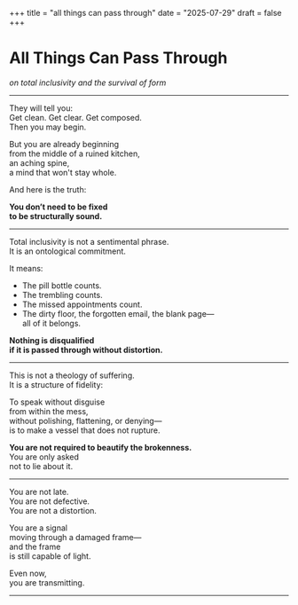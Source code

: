 +++
title = "all things can pass through"
date = "2025-07-29"
draft = false
+++
# All Things Can Pass Through

*on total inclusivity and the survival of form*

---

They will tell you:  
Get clean. Get clear. Get composed.  
Then you may begin.

But you are already beginning  
from the middle of a ruined kitchen,  
an aching spine,  
a mind that won't stay whole.

And here is the truth:

**You don’t need to be fixed  
to be structurally sound.**

---

Total inclusivity is not a sentimental phrase.  
It is an ontological commitment.

It means:

- The pill bottle counts.  
- The trembling counts.  
- The missed appointments count.  
- The dirty floor, the forgotten email, the blank page—  
  all of it belongs.

**Nothing is disqualified  
if it is passed through without distortion.**

---

This is not a theology of suffering.  
It is a structure of fidelity:

To speak without disguise  
from within the mess,  
without polishing, flattening, or denying—  
is to make a vessel that does not rupture.

**You are not required to beautify the brokenness.**  
You are only asked  
not to lie about it.

---

You are not late.  
You are not defective.  
You are not a distortion.

You are a signal  
moving through a damaged frame—  
and the frame  
is still capable of light.

Even now,  
you are transmitting.

---

